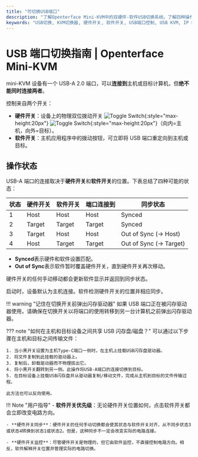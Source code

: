 ```yaml
---
title: "可切换USB端口"
description: "了解Openterface Mini-KVM中的双硬件-软件USB切换系统。了解四种操作状态、安全指南和未来远程访问功能。"
keywords: "USB切换, KVM切换器, 硬件开关, 软件开关, USB端口控制, USB KVM, IP KVM, 远程访问, USB设备管理, 计算机外设, USB电源管理"
---
```


# **USB 端口切换指南** | Openterface Mini-KVM

mini-KVM 设备有一个 USB-A 2.0 端口，可以**连接到**主机或目标计算机，但**绝不能同时连接两者**。

控制来自两个开关：

- **硬件开关**：设备上的物理双位拨动开关 ![Toggle Switch](https://assets.openterface.com/images/shell-icons/toggle-h-t.svg#only-light){:style="max-height:20px"} ![Toggle Switch](https://assets.openterface.com/images/shell-icons/toggle-h-t_1.svg#only-dark){:style="max-height:20px"}（向内=主机，向外=目标）。
- **软件开关**：主机应用程序中的拨动按钮，可立即将 USB 端口重定向到主机或目标。

## 操作状态

USB-A 端口的连接取决于**硬件开关**和**软件开关**的位置。下表总结了四种可能的状态：

| **状态** | **硬件开关** | **软件开关** | **端口连接到** | **同步状态**           |
| -------- | ------------ | ------------ | -------------- | ---------------------- |
| 1        | Host         | Host         | Host           | Synced                 |
| 2        | Target       | Target       | Target         | Synced                 |
| 3        | Target       | Host         | Host           | Out of Sync (→ Host)   |
| 4        | Host         | Target       | Target         | Out of Sync (→ Target) |

- **Synced**表示硬件和软件设置匹配。
- **Out of Sync**表示软件暂时覆盖硬件开关，直到硬件开关再次移动。

硬件开关的任何手动移动都会更新软件显示并返回到同步状态。

启动时，设备默认为主机连接。软件检测硬件开关的位置并相应同步。

!!! warning "记住在切换开关前弹出闪存驱动器"
如果 USB 端口正在被闪存驱动器使用，请确保在切换开关以将端口的使用转移到另一台计算机之前弹出闪存驱动器。

??? note "如何在主机和目标设备之间共享 USB 闪存盘/磁盘？"
可以通过以下步骤在主机和目标之间传输文件：

    1. 当小黑开关设置为主机Type-C端口一侧时，在主机上挂载USB闪存盘驱动器。
    2. 将文件复制到此挂载的驱动器上。
    3. 复制后，卸载驱动器而不物理拔出它。
    4. 将小黑开关翻转到另一侧。此操作将USB-A端口的连接切换到目标。
    5. 在目标设备上挂载USB闪存盘并从驱动器复制/移动文件，完成从主机到目标的文件传输过程。

    此方法也可以反向使用。

!!! Note "用户指导" - **软件开关优先级**：无论硬件开关位置如何，点击软件开关都会立即改变电路方向。

    - **硬件开关同步**：硬件开关的任何手动切换都会使其状态与软件开关对齐，从不同步状态3或状态4转换到状态1或状态2。但是，这种同步不一定会改变实际的电路连接。

    - **硬件开关监控**：尽管硬件开关是物理的，但它由软件监控，不直接控制电路方向。相反，软件解释开关位置并管理实际的电路切换。
